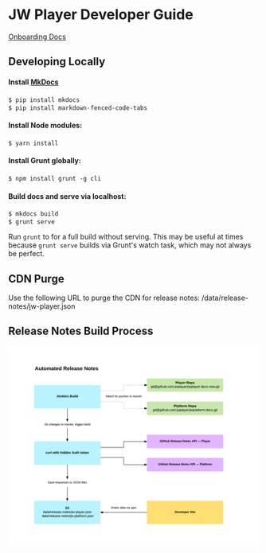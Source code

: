 # JW Player Developer Guide

[Onboarding Docs](https://github.com/jwplayer/jwplayer-docs-new/tree/master/Onboarding%20Documents)

## Developing Locally

#### Install [MkDocs](http://www.mkdocs.org/)

```
$ pip install mkdocs
$ pip install markdown-fenced-code-tabs
```

#### Install Node modules:

```
$ yarn install
```

#### Install Grunt globally:

```
$ npm install grunt -g cli
```

#### Build docs and serve via localhost:

```
$ mkdocs build
$ grunt serve
```

Run `grunt` to for a full build without serving. This may be useful at times because `grunt serve` builds via Grunt's watch task, which may not always be perfect.

## CDN Purge

Use the following URL to purge the CDN for release notes: /data/release-notes/jw-player.json

## Release Notes Build Process

![Release Notes Build Process](release-notes-build.png)

